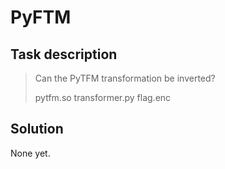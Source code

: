 PyFTM
=====

Task description
----------------

> Can the PyTFM transformation be inverted?
>
> pytfm.so transformer.py flag.enc


Solution
--------

None yet.


